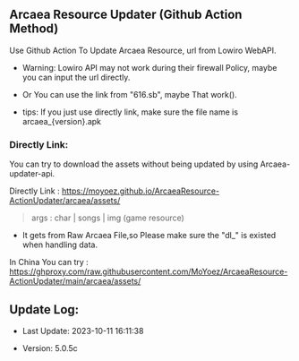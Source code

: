 ## Arcaea Resource Updater (Github Action Method)

Use Github Action To Update Arcaea Resource, url from Lowiro WebAPI.

* Warning: Lowiro API may not work during their firewall Policy, maybe you can input the url directly.

* Or You can use the link from "616.sb", maybe That work().

* tips: If you just use directly link, make sure the file name is arcaea_{version}.apk

### Directly Link:

You can try to download the assets without being updated by using Arcaea-updater-api.

Directly Link : https://moyoez.github.io/ArcaeaResource-ActionUpdater/arcaea/assets/

> args : char | songs | img (game resource)

* It gets from Raw Arcaea File,so Please make sure the "dl_" is existed when handling data. 

In China You can try : https://ghproxy.com/raw.githubusercontent.com/MoYoez/ArcaeaResource-ActionUpdater/main/arcaea/assets/


## Update Log:


* Last Update: 2023-10-11 16:11:38

* Version: 5.0.5c